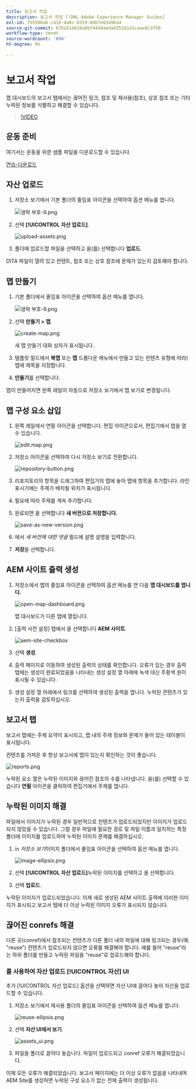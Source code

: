 ```yaml
---
title: 보고서 작업
description: 보고서 작업 [!DNL Adobe Experience Manager Guides]
exl-id: 755506a6-c416-4a8c-8359-8db7e63a90a4
source-git-commit: 67ba514616a0bf4449aeda035161d1caae0c3f50
workflow-type: tm+mt
source-wordcount: '694'
ht-degree: 0%

---
```


# 보고서 작업

맵 대시보드의 보고서 탭에서는 끊어진 링크, 참조 및 재사용(참조), 상호 참조 또는 기타 누락된 정보를 식별하고 해결할 수 있습니다.

>[!VIDEO](https://video.tv.adobe.com/v/339039?quality=12&learn=on)

## 운동 준비

여기서는 운동을 위한 샘플 파일을 다운로드할 수 있습니다.

[연습-다운로드](assets/exercises/working-with-reports.zip)

## 자산 업로드

1. 저장소 보기에서 기본 폴더의 줄임표 아이콘을 선택하여 옵션 메뉴를 엽니다.

   ![생략 부호-9.png](images/ellipses-9.png)

1. 선택 **[!UICONTROL 자산 업로드]**.

   ![upload-assets.png](images/upload-assets.png)

1. 폴더에 업로드할 파일을 선택하고 을(를) 선택합니다 **업로드**.

DITA 파일이 열려 있고 컨텐트, 참조 또는 상호 참조에 문제가 있는지 검토해야 합니다.

## 맵 만들기

1. 기본 폴더에서 줄임표 아이콘을 선택하여 옵션 메뉴를 엽니다.

   ![생략 부호-9.png](images/ellipses-9.png)

1. 선택 **만들기 > 맵**.

   ![create-map.png](images/create-map.png)

   새 맵 만들기 대화 상자가 표시됩니다.

1. 템플릿 필드에서 **북맵** 또는 **맵** 드롭다운 메뉴에서 만들고 있는 컨텐츠 유형에 따라) 맵에 제목을 지정합니다.

1. **만들기**&#x200B;를 선택합니다.

맵이 만들어지면 왼쪽 레일이 자동으로 저장소 보기에서 맵 보기로 변경됩니다.

## 맵 구성 요소 삽입

1. 왼쪽 레일에서 연필 아이콘을 선택합니다.
편집 아이콘으로서, 편집기에서 맵을 열 수 있습니다.

   ![edit.map.png](images/edit-map.png)

1. 저장소 아이콘을 선택하여 다시 저장소 보기로 전환합니다.

   ![repository-button.png](images/repository-button.png)

1. 리포지토리의 항목을 드래그하여 편집기의 맵에 놓아 맵에 항목을 추가합니다.
라인 표시기에는 주제가 배치될 위치가 표시됩니다.

1. 필요에 따라 주제를 계속 추가합니다.

1. 완료되면 을 선택합니다 **새 버전으로 저장합니다.**

   ![save-as-new-version.png](images/save-as-new-version.png)

1. 에서 *새 버전에 대한 댓글* 필드에 설명 설명을 입력합니다.

1. **저장**&#x200B;을 선택합니다.

## AEM 사이트 출력 생성

1. 저장소에서 맵의 줄임표 아이콘을 선택하여 옵션 메뉴를 연 다음 **맵 대시보드를 엽니다.**

   ![open-map-dashboard.png](images/open-map-dashboard.png)

   맵 대시보드가 다른 탭에 열립니다.
1. [출력 사전 설정] 탭에서 을 선택합니다 **AEM 사이트**.

   ![aem-site-checkbox](images/aem-site-checkbox.png)

1. 선택 **생성**.

1. 출력 페이지로 이동하여 생성된 출력의 상태를 확인합니다.
오류가 있는 경우 출력 탭에는 생성이 완료되었음을 나타내는 생성 설정 열 아래에 녹색 대신 주황색 원이 표시될 수 있습니다.

1. 생성 설정 열 아래에서 링크를 선택하여 생성된 출력을 엽니다.
누락된 콘텐츠가 있는지 출력을 검토하십시오.

## 보고서 탭

보고서 탭에는 주제 요약이 표시되고, 맵 내의 주제 정보와 문제가 들어 있는 테이블이 표시됩니다.

컨텐츠를 가져온 후 항상 보고서에 맵이 있는지 확인하는 것이 좋습니다.

![reports.png](images/reports.png)

누락된 요소 열은 누락된 이미지와 끊어진 참조의 수를 나타냅니다. 을(를) 선택할 수 있습니다 **연필** 아이콘을 클릭하여 편집기에서 주제를 엽니다.

## 누락된 이미지 해결

파일에서 이미지가 누락된 경우 일반적으로 컨텐츠가 업로드되었지만 이미지가 업로드되지 않았을 수 있습니다. 그럴 경우 파일에 필요한 경로 및 파일 이름과 일치하는 특정 폴더에 이미지를 업로드하여 누락된 이미지 문제를 해결하십시오.

1. in *저장소 보기*&#x200B;이미지 폴더에서 줄임표 아이콘을 선택하여 옵션 메뉴를 엽니다.

   ![image-ellipsis.png](images/image-ellipsis.png)

1. 선택 **[!UICONTROL 자산 업로드]**&#x200B;누락된 이미지를 선택하고 을 선택합니다.

1. 선택 **업로드**.

누락된 이미지가 업로드되었습니다. 이제 새로 생성된 AEM 사이트 출력에 이러한 이미지가 표시되고 보고서 탭에 더 이상 누락된 이미지 오류가 표시되지 않습니다.

## 끊어진 conrefs 해결

다른 곳(conref)에서 참조되는 컨텐츠가 다른 폴더 내의 파일에 대해 링크되는 경우(예: &quot;reuse&quot;) 컨텐츠가 업로드되지 않으면 오류를 해결해야 합니다. 예를 들어 &quot;reuse&quot;라는 하위 폴더를 만들고 누락된 파일을 &quot;reuse&quot;로 업로드해야 합니다.

### 를 사용하여 자산 업로드 [!UICONTROL 자산] UI

추가 [!UICONTROL 자산 업로드] 옵션을 선택하면 자산 UI에 끌어다 놓아 자산을 업로드할 수 있습니다.

1. 저장소 보기에서 재사용 폴더의 줄임표 아이콘을 선택하여 옵션 메뉴를 엽니다.

   ![reuse-ellipsis.png](images/reuse-ellipsis.png)

1. 선택 **자산 UI에서 보기**.

   ![assets_ui.png](images/assets_ui.png)

1. 파일을 폴더로 끌어다 놓습니다.
파일이 업로드되고 conref 오류가 해결되었습니다.

이제 모든 오류가 해결되었습니다. 보고서 페이지에는 더 이상 오류가 없음을 나타내며 AEM Site를 생성하면 누락된 구성 요소가 없는 전체 출력이 생성됩니다.
